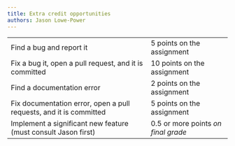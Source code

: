```yaml
---
title: Extra credit opportunities
authors: Jason Lowe-Power
---
```


| | |
|-|-|
| Find a bug and report it | 5 points on the assignment |
| Fix a bug it, open a pull request, and it is committed | 10 points on the assignment |
| Find a documentation error | 2 points on the assignment |
| Fix documentation error, open a pull requests, and it is committed | 5 points on the assignment |
| Implement a significant new feature (must consult Jason first) | 0.5 or more points *on final grade* |
